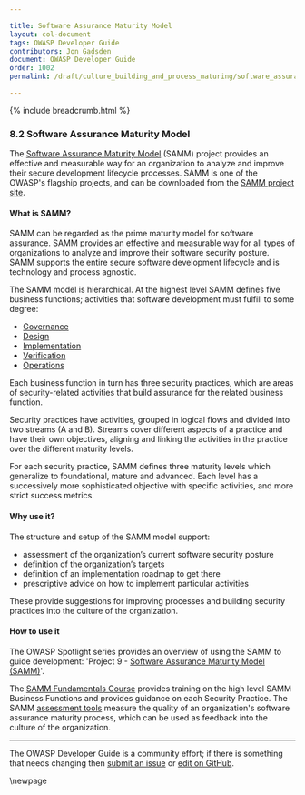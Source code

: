 ```yaml
---

title: Software Assurance Maturity Model
layout: col-document
tags: OWASP Developer Guide
contributors: Jon Gadsden
document: OWASP Developer Guide
order: 1002
permalink: /draft/culture_building_and_process_maturing/software_assurance_maturity_model/

---
```


{% include breadcrumb.html %}

### 8.2 Software Assurance Maturity Model

The [Software Assurance Maturity Model][samm] (SAMM) project provides an effective and measurable way for
an organization to analyze and improve their secure development lifecycle processes.
SAMM is one of the OWASP's flagship projects, and can be downloaded from the [SAMM project site][samm-project].

#### What is SAMM?

SAMM can be regarded as the prime maturity model for software assurance.
SAMM provides an effective and measurable way for all types of organizations to analyze and improve
their software security posture.
SAMM supports the entire secure software development lifecycle and is technology and process agnostic.

The SAMM model is hierarchical. At the highest level SAMM defines five business functions;
activities that software development must fulfill to some degree:

* [Governance][sammg]
* [Design][sammd]
* [Implementation][sammi]
* [Verification][sammv]
* [Operations][sammo]

Each business function in turn has three security practices,
which are areas of security-related activities that build assurance for the related business function.

Security practices have activities, grouped in logical flows and divided into two streams (A and B).
Streams cover different aspects of a practice and have their own objectives,
aligning and linking the activities in the practice over the different maturity levels.

For each security practice, SAMM defines three maturity levels which generalize to foundational, mature and advanced.
Each level has a successively more sophisticated objective with specific activities, and more strict success metrics.

#### Why use it?

The structure and setup of the SAMM model support:

* assessment of the organization’s current software security posture
* definition of the organization’s targets
* definition of an implementation roadmap to get there
* prescriptive advice on how to implement particular activities

These provide suggestions for improving processes and building security practices into the culture of the organization.

#### How to use it

The OWASP Spotlight series provides an overview of using the SAMM to guide development:
'Project 9 - [Software Assurance Maturity Model (SAMM)][spotlight09]'.

The [SAMM Fundamentals Course][sammfun] provides training on the high level SAMM Business Functions
and provides guidance on each Security Practice.
The SAMM [assessment tools][samma] measure the quality of an organization's software assurance maturity process,
which can be used as feedback into the culture of the organization.

----

The OWASP Developer Guide is a community effort; if there is something that needs changing
then [submit an issue][issue1002] or [edit on GitHub][edit1002].

[edit1002]: https://github.com/OWASP/www-project-developer-guide/blob/main/draft/10-culture-building-process-maturing/02-samm.md
[issue1002]: https://github.com/OWASP/www-project-developer-guide/issues/new?labels=content&template=request.md&title=Update:%2010-culture-building-process-maturing/02-samm
[samm]: https://owaspsamm.org/about/
[samma]: https://owaspsamm.org/assessment/
[sammd]: https://owaspsamm.org/model/design/
[sammfun]: https://owaspsamm.thinkific.com/courses/samm
[sammg]: https://owaspsamm.org/model/governance/
[sammi]: https://owaspsamm.org/model/implementation
[sammo]: https://owaspsamm.org/model/operations
[sammv]: https://owaspsamm.org/model/verification
[samm-project]: https://owasp.org/www-project-samm/
[spotlight09]: https://youtu.be/N0zcZnkH5Wg

\newpage
